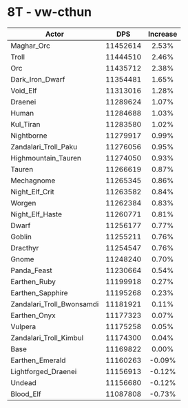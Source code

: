 # 8T - vw-cthun
| Actor | DPS | Increase |
|---|:---:|:---:|
|Maghar_Orc|11452614|2.53%|
|Troll|11444510|2.46%|
|Orc|11435712|2.38%|
|Dark_Iron_Dwarf|11354481|1.65%|
|Void_Elf|11313016|1.28%|
|Draenei|11289624|1.07%|
|Human|11284688|1.03%|
|Kul_Tiran|11283580|1.02%|
|Nightborne|11279917|0.99%|
|Zandalari_Troll_Paku|11276056|0.95%|
|Highmountain_Tauren|11274050|0.93%|
|Tauren|11266619|0.87%|
|Mechagnome|11265345|0.86%|
|Night_Elf_Crit|11263582|0.84%|
|Worgen|11262384|0.83%|
|Night_Elf_Haste|11260771|0.81%|
|Dwarf|11256177|0.77%|
|Goblin|11255211|0.76%|
|Dracthyr|11254547|0.76%|
|Gnome|11248240|0.70%|
|Panda_Feast|11230664|0.54%|
|Earthen_Ruby|11199918|0.27%|
|Earthen_Sapphire|11195268|0.23%|
|Zandalari_Troll_Bwonsamdi|11181921|0.11%|
|Earthen_Onyx|11177323|0.07%|
|Vulpera|11175258|0.05%|
|Zandalari_Troll_Kimbul|11174300|0.04%|
|Base|11169822|0.00%|
|Earthen_Emerald|11160263|-0.09%|
|Lightforged_Draenei|11156913|-0.12%|
|Undead|11156680|-0.12%|
|Blood_Elf|11087808|-0.73%|
